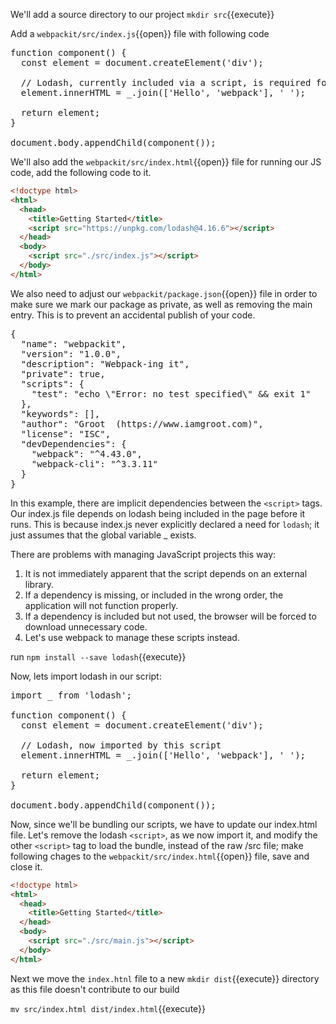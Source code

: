 
We'll add a source directory to our project `mkdir src`{{execute}}

Add a `webpackit/src/index.js`{{open}} file with following code

<pre class="file" data-filename="webpackit/src/index.js" data-target="replace">
function component() {
  const element = document.createElement('div');

  // Lodash, currently included via a script, is required for this line to work
  element.innerHTML = _.join(['Hello', 'webpack'], ' ');

  return element;
}

document.body.appendChild(component());
</pre>

We'll also add the `webpackit/src/index.html`{{open}} file for running our JS code, add the following code to it.

```html
<!doctype html>
<html>
  <head>
    <title>Getting Started</title>
    <script src="https://unpkg.com/lodash@4.16.6"></script>
  </head>
  <body>
    <script src="./src/index.js"></script>
  </body>
</html>
```

We also need to adjust our `webpackit/package.json`{{open}} file in order to make sure we mark our package as private, as well as removing the main entry. This is to prevent an accidental publish of your code.

<pre class="file" data-filename="webpackit/package.json" data-target="replace">
{
  "name": "webpackit",
  "version": "1.0.0",
  "description": "Webpack-ing it",
  "private": true,
  "scripts": {
    "test": "echo \"Error: no test specified\" && exit 1"
  },
  "keywords": [],
  "author": "Groot <groot@guardians.com> (https://www.iamgroot.com)",
  "license": "ISC",
  "devDependencies": {
    "webpack": "^4.43.0",
    "webpack-cli": "^3.3.11"
  }
}
</pre>

In this example, there are implicit dependencies between the `<script>` tags. Our index.js file depends on lodash being included in the page before it runs. This is because index.js never explicitly declared a need for `lodash`; it just assumes that the global variable _ exists.

There are problems with managing JavaScript projects this way:

1. It is not immediately apparent that the script depends on an external library.
2. If a dependency is missing, or included in the wrong order, the application will not function properly.
3. If a dependency is included but not used, the browser will be forced to download unnecessary code.
4. Let's use webpack to manage these scripts instead.

run `npm install --save lodash`{{execute}}

Now, lets import lodash in our script:

<pre class="file" data-filename="webpackit/src/index.js" data-target="replace">
import _ from 'lodash';

function component() {
  const element = document.createElement('div');

  // Lodash, now imported by this script
  element.innerHTML = _.join(['Hello', 'webpack'], ' ');

  return element;
}

document.body.appendChild(component());
</pre>

Now, since we'll be bundling our scripts, we have to update our index.html file. Let's remove the lodash `<script>`, as we now import it, and modify the other `<script>` tag to load the bundle, instead of the raw /src file; make following chages to the `webpackit/src/index.html`{{open}} file, save and close it.

```html
<!doctype html>
<html>
  <head>
    <title>Getting Started</title>
  </head>
  <body>
    <script src="./src/main.js"></script>
  </body>
</html>
```

Next we move the `index.htnl` file to a new `mkdir dist`{{execute}} directory as this file doesn't contribute to our build

`mv src/index.html dist/index.html`{{execute}}
